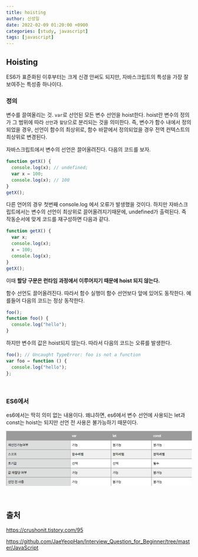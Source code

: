 ```yaml
---
title: hoisting
author: 신성일
date: 2022-02-09 01:20:00 +0900
categories: [study, javascript]
tags: [javascript]
---
```


## **Hoisting**

ES6가 표준화된 이후부터는 크게 신경 안써도 되지만, 자바스크립트의 특성을 가장 잘 보여주는 특성중 하나이다.

### **정의**

변수를 끌여올리는 것. `var`로 선언된 모든 변수 선언을 hoist한다. hoist란 변수의 정의가 그 범위에 따라 `선언`과 `할당`으로 분리되는 것을 의미한다. 즉, 변수가 함수 내에서 정의되었을 경우, 선언이 함수의 최상위로, 함수 바깥에서 정의되었을 경우 전역 컨텍스트의 최상위로 변경된다.

자바스크립트에서 변수의 선언은 끌어올려진다. 다음의 코드를 보자.

```javascript
function getX() {
  console.log(x); // undefined;
  var x = 100;
  console.log(x); // 100
}
getX();
```

다른 언어의 경우 첫번째 console.log 에서 오류가 발생했을 것이다. 하지만 자바스크립트에서는 변수의 선언이 최상위로 끌어올려지기때문에, undefined가 출력된다. 즉 작동순서에 맞게 코드를 재구성하면 다음과 같다.

```javascript
function getX() {
  var x;
  console.log(x);
  x = 100;
  console.log(x);
}
getX();
```

이때 **할당 구문은 런타임 과정에서 이루어지기 때문에 hoist 되지 않는다.**

함수 선언도 끌어올려진다. 따라서 함수 실행이 함수 선언보다 앞에 있어도 동작한다. 예를들어 다음의 코드는 정상 동작한다.

```javascript
foo();
function foo() {
  console.log("hello");
}
```

하지만 변수의 값은 hoist되지 않는다. 따라서 다음의 코드는 오류를 발생한다.

```javascript
foo(); // Uncaught TypeError: foo is not a function
var foo = function () {
  console.log("hello");
};
```

<br/>

### **ES6에서**

es6에서는 딱히 의미 없는 내용이다. 왜냐하면, es6에서 변수 선언에 사용되는 let과 const는 hoist는 되지만 선언 전 사용은 불가능하기 때문이다.

![image-20220209020517822](../assets/img/2022-02-09-hoisting/image-20220209020517822.png)

<br/>

## **출처**

https://crushonit.tistory.com/95

https://github.com/JaeYeopHan/Interview_Question_for_Beginner/tree/master/JavaScript

